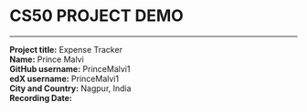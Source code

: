 # **CS50 PROJECT DEMO**    
***
**Project title:** Expense Tracker       
**Name:** Prince Malvi      
**GitHub username:** PrinceMalvi1       
**edX username:** PrinceMalvi1     
**City and Country:** Nagpur, India     
**Recording Date:**      